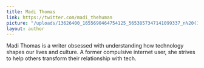 ```yaml
---
title: Madi Thomas
link: https://twitter.com/madi_thehuman
picture: "/uploads/13626400_1655690464754125_5653857347141099337_n%20(1).jpg"
layout: author
---
```


Madi Thomas is a writer obsessed with understanding how technology shapes our lives and culture. A former compulsive internet user, she strives to help others transform their relationship with tech.